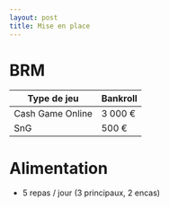 ```yaml
---
layout: post
title: Mise en place
---
```


# BRM

|Type de jeu|Bankroll|
|-|-|
|Cash Game Online|3 000 €|
|SnG|500 €|

# Alimentation

- 5 repas / jour (3 principaux, 2 encas)
<!--stackedit_data:
eyJoaXN0b3J5IjpbMjE0NjI4MTc4Nyw3MzA5OTgxMTZdfQ==
-->